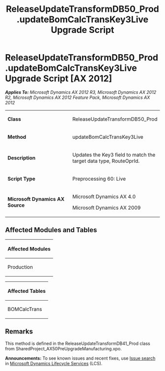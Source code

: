 ﻿---
title: ReleaseUpdateTransformDB50_Prod.updateBomCalcTransKey3Live Upgrade Script
TOCTitle: ReleaseUpdateTransformDB50_Prod.updateBomCalcTransKey3Live Upgrade Script
ms:assetid: d24d9e39-d523-5c54-50f3-703247dc2f88
ms:mtpsurl: https://msdn.microsoft.com/en-us/library/JJ686953(v=AX.60)
ms:contentKeyID: 49711403
ms.date: 05/18/2015
mtps_version: v=AX.60
---

# ReleaseUpdateTransformDB50\_Prod.updateBomCalcTransKey3Live Upgrade Script [AX 2012]


_**Applies To:** Microsoft Dynamics AX 2012 R3, Microsoft Dynamics AX 2012 R2, Microsoft Dynamics AX 2012 Feature Pack, Microsoft Dynamics AX 2012_

<table>
<colgroup>
<col style="width: 50%" />
<col style="width: 50%" />
</colgroup>
<tbody>
<tr class="odd">
<td><p><strong>Class</strong></p></td>
<td><p>ReleaseUpdateTransformDB50_Prod</p></td>
</tr>
<tr class="even">
<td><p><strong>Method</strong></p></td>
<td><p>updateBomCalcTransKey3Live</p></td>
</tr>
<tr class="odd">
<td><p><strong>Description</strong></p></td>
<td><p>Updates the Key3 field to match the target data type, RouteOprId.</p></td>
</tr>
<tr class="even">
<td><p><strong>Script Type</strong></p></td>
<td><p>Preprocessing 60: Live</p></td>
</tr>
<tr class="odd">
<td><p><strong>Microsoft Dynamics AX Source</strong></p></td>
<td><p>Microsoft Dynamics AX 4.0</p>
<p>Microsoft Dynamics AX 2009</p></td>
</tr>
</tbody>
</table>


## Affected Modules and Tables

<table>
<colgroup>
<col style="width: 100%" />
</colgroup>
<thead>
<tr class="header">
<th><p>Affected Modules</p></th>
</tr>
</thead>
<tbody>
<tr class="odd">
<td><p>Production</p></td>
</tr>
</tbody>
</table>


<table>
<colgroup>
<col style="width: 100%" />
</colgroup>
<thead>
<tr class="header">
<th><p>Affected Tables</p></th>
</tr>
</thead>
<tbody>
<tr class="odd">
<td><p>BOMCalcTrans</p></td>
</tr>
</tbody>
</table>


## Remarks

This method is defined in the ReleaseUpdateTransformDB41\_Prod class from SharedProject\_AX50PreUpgradeManufacturing.xpo.

  
**Announcements:** To see known issues and recent fixes, use [Issue search](http://go.microsoft.com/fwlink/?linkid=389258) in [Microsoft Dynamics Lifecycle Services](http://go.microsoft.com/fwlink/?linkid=306505) (LCS).

